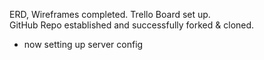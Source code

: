 ERD, Wireframes completed. Trello Board set up.     
GitHub Repo established and successfully forked & cloned.       
- now setting up server config      
